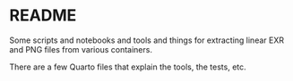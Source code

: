 # README

Some scripts and notebooks and tools and things for extracting linear
EXR and PNG files from various containers.

There are a few Quarto files that explain the tools, the tests, etc. 

